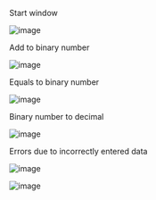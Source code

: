 Start window

![image](https://github.com/hahanzo/OOP/assets/110280756/78f155f0-333e-43b1-bf86-a76f639482e8)

Add to binary number

![image](https://github.com/hahanzo/OOP/assets/110280756/30c110da-cb77-4f6e-b651-8ba8497f3dda)

Equals to binary number

![image](https://github.com/hahanzo/OOP/assets/110280756/186c20f5-02bb-461d-8d1d-76aa7df3c3f4)

Binary number to decimal

![image](https://github.com/hahanzo/OOP/assets/110280756/e06a05bd-02c1-4868-9c5a-eb7d93c43075)

Errors due to incorrectly entered data

![image](https://github.com/hahanzo/OOP/assets/110280756/d9f1c72d-44a7-4af6-a283-8ec5724340c8)

![image](https://github.com/hahanzo/OOP/assets/110280756/11b7f748-f7c8-444f-bb70-23901e771cdb)
